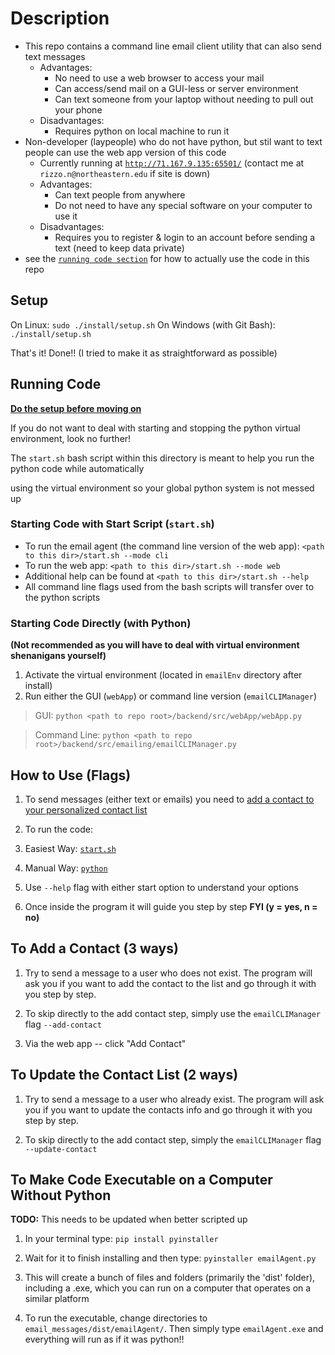 # Description

* This repo contains a command line email client utility that can also send text messages
  * Advantages: 
    * No need to use a web browser to access your mail
    * Can access/send mail on a GUI-less or server environment
    * Can text someone from your laptop without needing to pull out your phone
  * Disadvantages:
    * Requires python on local machine to run it
* Non-developer (laypeople) who do not have python, but stil want to text people can use the web app version of this code
  * Currently running at [`http://71.167.9.135:65501/`](http://71.167.9.135:65501/) (contact me at `rizzo.n@northeastern.edu` if site is down)
  * Advantages:
    * Can text people from anywhere
    * Do not need to have any special software on your computer to use it
  * Disadvantages:
    * Requires you to register & login to an account before sending a text (need to keep data private)
* see the [`running code section`](#running-code) for how to actually use the code in this repo

## Setup

On Linux: `sudo ./install/setup.sh`
On Windows (with Git Bash): `./install/setup.sh`

That's it! Done!!
(I tried to make it as straightforward as possible)

## Running Code

[**Do the setup before moving on**](#setup)

If you do not want to deal with starting and stopping the python virtual environment, look no further!

The `start.sh` bash script within this directory is meant to help you run the python code while automatically

using the virtual environment so your global python system is not messed up

### Starting Code with Start Script (`start.sh`)

* To run the email agent (the command line version of the web app): `<path to this dir>/start.sh --mode cli`
* To run the web app: `<path to this dir>/start.sh --mode web`
* Additional help can be found at `<path to this dir>/start.sh --help`
* All command line flags used from the bash scripts will transfer over to the python scripts

### Starting Code Directly (with Python)

**(Not recommended as you will have to deal with virtual environment shenanigans yourself)**

1. Activate the virtual environment (located in `emailEnv` directory after install)
2. Run either the GUI (`webApp`) or command line version (`emailCLIManager`)

  > GUI: `python <path to repo root>/backend/src/webApp/webApp.py`

  > Command Line: `python <path to repo root>/backend/src/emailing/emailCLIManager.py`

## How to Use (Flags)

1. To send messages (either text or emails) you need to [add a contact to your personalized contact list](#to-add-a-contact-3-ways)

2. To run the code:
  1. Easiest Way: [`start.sh`](#starting-code-with-start-script-startsh)
  2. Manual Way: [`python`](#starting-code-directly-with-python)

3. Use `--help` flag with either start option to understand your options

4. Once inside the program it will guide you step by step **FYI (y = yes, n = no)**

## To Add a Contact (3 ways)

1. Try to send a message to a user who does not exist. The program will ask you if you want to add the contact to the list and go through it with you step by step.

2. To skip directly to the add contact step, simply use the `emailCLIManager` flag `--add-contact`

3. Via the web app -- click "Add Contact"

## To Update the Contact List (2 ways)

1. Try to send a message to a user who already exist. The program will ask you if you want to update the contacts info and go through it with you step by step.

2. To skip directly to the add contact step, simply the `emailCLIManager` flag `--update-contact`

## To Make Code Executable on a Computer Without Python

**TODO:** This needs to be updated when better scripted up

1. In your terminal type: `pip install pyinstaller`

2. Wait for it to finish installing and then type: `pyinstaller emailAgent.py`

3. This will create a bunch of files and folders (primarily the 'dist' folder), including a .exe, which you can run on a computer that operates on a similar platform

4. To run the executable, change directories to `email_messages/dist/emailAgent/`. Then simply type `emailAgent.exe` and everything will run as if it was python!!
